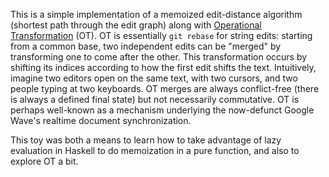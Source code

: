 This is a simple implementation of a memoized edit-distance algorithm (shortest
path through the edit graph) along with [Operational
Transformation](http://en.wikipedia.org/wiki/Operational_Transformation) (OT).
OT is essentially `git rebase` for string edits: starting from a common base,
two independent edits can be "merged" by transforming one to come after the
other. This transformation occurs by shifting its indices according to how the
first edit shifts the text. Intuitively, imagine two editors open on the same
text, with two cursors, and two people typing at two keyboards. OT merges are
always conflict-free (there is always a defined final state) but not
necessarily commutative. OT is perhaps well-known as a mechanism underlying the
now-defunct Google Wave's realtime document synchronization.

This toy was both a means to learn how to take advantage of lazy evaluation in
Haskell to do memoization in a pure function, and also to explore OT a bit.
